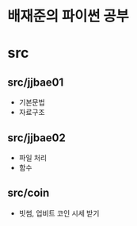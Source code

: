 배재준의 파이썬 공부
====================

# src
## src/jjbae01
- 기본문법
- 자료구조
## src/jjbae02
- 파일 처리
- 함수
## src/coin
- 빗썸, 업비트 코인 시세 받기 
